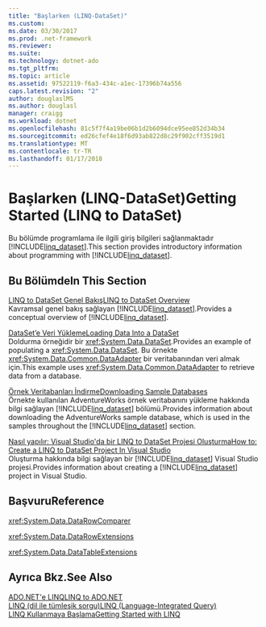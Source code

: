 ```yaml
---
title: "Başlarken (LINQ-DataSet)"
ms.custom: 
ms.date: 03/30/2017
ms.prod: .net-framework
ms.reviewer: 
ms.suite: 
ms.technology: dotnet-ado
ms.tgt_pltfrm: 
ms.topic: article
ms.assetid: 97522119-f6a3-434c-a1ec-17396b74a556
caps.latest.revision: "2"
author: douglaslMS
ms.author: douglasl
manager: craigg
ms.workload: dotnet
ms.openlocfilehash: 81c5f7f4a19be06b1d2b6094dce95ee852d34b34
ms.sourcegitcommit: ed26cfef4e18f6d93ab822d8c29f902cff3519d1
ms.translationtype: MT
ms.contentlocale: tr-TR
ms.lasthandoff: 01/17/2018
---
```

# <a name="getting-started-linq-to-dataset"></a><span data-ttu-id="61fce-102">Başlarken (LINQ-DataSet)</span><span class="sxs-lookup"><span data-stu-id="61fce-102">Getting Started (LINQ to DataSet)</span></span>
<span data-ttu-id="61fce-103">Bu bölümde programlama ile ilgili giriş bilgileri sağlanmaktadır [!INCLUDE[linq_dataset](../../../../includes/linq-dataset-md.md)].</span><span class="sxs-lookup"><span data-stu-id="61fce-103">This section provides introductory information about programming with [!INCLUDE[linq_dataset](../../../../includes/linq-dataset-md.md)].</span></span>  
  
## <a name="in-this-section"></a><span data-ttu-id="61fce-104">Bu Bölümde</span><span class="sxs-lookup"><span data-stu-id="61fce-104">In This Section</span></span>  
 [<span data-ttu-id="61fce-105">LINQ to DataSet Genel Bakış</span><span class="sxs-lookup"><span data-stu-id="61fce-105">LINQ to DataSet Overview</span></span>](../../../../docs/framework/data/adonet/linq-to-dataset-overview.md)  
 <span data-ttu-id="61fce-106">Kavramsal genel bakış sağlayan [!INCLUDE[linq_dataset](../../../../includes/linq-dataset-md.md)].</span><span class="sxs-lookup"><span data-stu-id="61fce-106">Provides a conceptual overview of [!INCLUDE[linq_dataset](../../../../includes/linq-dataset-md.md)].</span></span>  
  
 [<span data-ttu-id="61fce-107">DataSet’e Veri Yükleme</span><span class="sxs-lookup"><span data-stu-id="61fce-107">Loading Data Into a DataSet</span></span>](../../../../docs/framework/data/adonet/loading-data-into-a-dataset.md)  
 <span data-ttu-id="61fce-108">Doldurma örneğidir bir <xref:System.Data.DataSet>.</span><span class="sxs-lookup"><span data-stu-id="61fce-108">Provides an example of populating a <xref:System.Data.DataSet>.</span></span> <span data-ttu-id="61fce-109">Bu örnekte <xref:System.Data.Common.DataAdapter> bir veritabanından veri almak için.</span><span class="sxs-lookup"><span data-stu-id="61fce-109">This example uses <xref:System.Data.Common.DataAdapter> to retrieve data from a database.</span></span>  
  
 [<span data-ttu-id="61fce-110">Örnek Veritabanları İndirme</span><span class="sxs-lookup"><span data-stu-id="61fce-110">Downloading Sample Databases</span></span>](../../../../docs/framework/data/adonet/downloading-sample-databases-linq-to-dataset.md)  
 <span data-ttu-id="61fce-111">Örnekte kullanılan AdventureWorks örnek veritabanını yükleme hakkında bilgi sağlayan [!INCLUDE[linq_dataset](../../../../includes/linq-dataset-md.md)] bölümü.</span><span class="sxs-lookup"><span data-stu-id="61fce-111">Provides information about downloading the AdventureWorks sample database, which is used in the samples throughout the [!INCLUDE[linq_dataset](../../../../includes/linq-dataset-md.md)] section.</span></span>  
  
 [<span data-ttu-id="61fce-112">Nasıl yapılır: Visual Studio'da bir LINQ to DataSet Projesi Oluşturma</span><span class="sxs-lookup"><span data-stu-id="61fce-112">How to: Create a LINQ to DataSet Project In Visual Studio</span></span>](../../../../docs/framework/data/adonet/how-to-create-a-linq-to-dataset-project-in-vs.md)  
 <span data-ttu-id="61fce-113">Oluşturma hakkında bilgi sağlayan bir [!INCLUDE[linq_dataset](../../../../includes/linq-dataset-md.md)] Visual Studio projesi.</span><span class="sxs-lookup"><span data-stu-id="61fce-113">Provides information about creating a [!INCLUDE[linq_dataset](../../../../includes/linq-dataset-md.md)] project in Visual Studio.</span></span>  
  
## <a name="reference"></a><span data-ttu-id="61fce-114">Başvuru</span><span class="sxs-lookup"><span data-stu-id="61fce-114">Reference</span></span>  
 <xref:System.Data.DataRowComparer>  
  
 <xref:System.Data.DataRowExtensions>  
  
 <xref:System.Data.DataTableExtensions>  
  
## <a name="see-also"></a><span data-ttu-id="61fce-115">Ayrıca Bkz.</span><span class="sxs-lookup"><span data-stu-id="61fce-115">See Also</span></span>  
 [<span data-ttu-id="61fce-116">ADO.NET'e LINQ</span><span class="sxs-lookup"><span data-stu-id="61fce-116">LINQ to ADO.NET</span></span>](http://msdn.microsoft.com/en-us/be3297b9-1b54-4d4c-82a8-add0d79c2006)  
 [<span data-ttu-id="61fce-117">LINQ (dil ile tümleşik sorgu)</span><span class="sxs-lookup"><span data-stu-id="61fce-117">LINQ (Language-Integrated Query)</span></span>](http://msdn.microsoft.com/library/a73c4aec-5d15-4e98-b962-1274021ea93d)  
 [<span data-ttu-id="61fce-118">LINQ Kullanmaya Başlama</span><span class="sxs-lookup"><span data-stu-id="61fce-118">Getting Started with LINQ</span></span>](http://msdn.microsoft.com/en-us/6cc9af04-950a-4cc3-83d4-2aeb4abe4de9)
